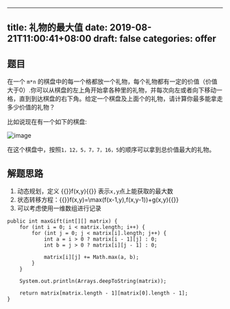 
---
title: 礼物的最大值
date: 2019-08-21T11:00:41+08:00
draft: false
categories: offer
---


## 题目

在一个 `m*n` 的棋盘中的每一个格都放一个礼物，每个礼物都有一定的价值（价值大于0）.你可以从棋盘的左上角开始拿各种里的礼物，并每次向左或者向下移动一格，直到到达棋盘的右下角。给定一个棋盘及上面个的礼物，请计算你最多能拿走多少价值的礼物？

比如说现在有一个如下的棋盘:

![image](images/d59a892b85e600aecc22e2eca74d517f.png)

在这个棋盘中，按照`1，12，5，7，7，16，5`的顺序可以拿到总价值最大的礼物。

## 解题思路

  1. 动态规划，定义 {{<katex>}}f(x,y){{</katex>}} 表示`x,y`点上能获取的最大数
  2. 状态转移方程：{{<katex>}}f(x,y)=\max(f(x-1,y),f(x,y-1))+g(x,y){{</katex>}}
  3. 可以考虑使用一维数组进行记录

```
public int maxGift(int[][] matrix) {
    for (int i = 0; i < matrix.length; i++) {
        for (int j = 0; j < matrix[i].length; j++) {
            int a = i > 0 ? matrix[i - 1][j] : 0;
            int b = j > 0 ? matrix[i][j - 1] : 0;

            matrix[i][j] += Math.max(a, b);
        }
    }

    System.out.println(Arrays.deepToString(matrix));

    return matrix[matrix.length - 1][matrix[0].length - 1];
}
```
